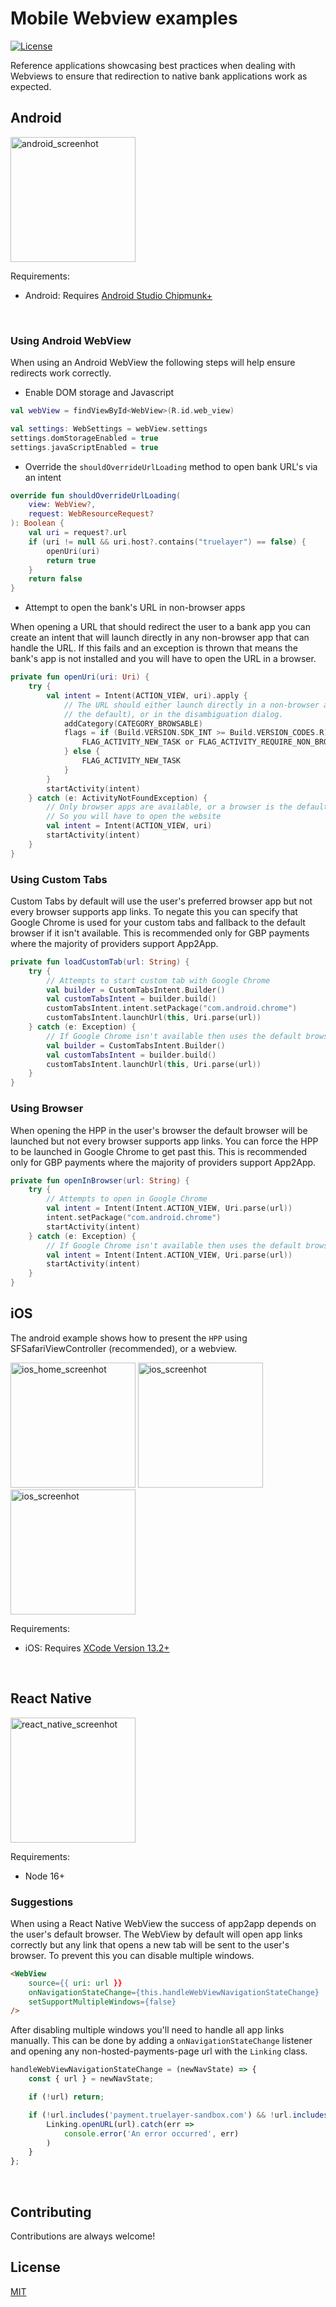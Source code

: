 # Mobile Webview examples
[![License](https://img.shields.io/:license-mit-blue.svg)](https://truelayer.mit-license.org/)

Reference applications showcasing best practices when dealing with Webviews to ensure that redirection to native bank applications work as expected.

## Android

<img src="android_screenshot.png" width="200"  alt="android_screenhot"/>

<br/>


Requirements:
- Android: Requires [Android Studio Chipmunk+](https://developer.android.com/studio)

<br/>

### Using Android WebView
When using an Android WebView the following steps will help ensure redirects work correctly.

- Enable DOM storage and Javascript 
``` kotlin
val webView = findViewById<WebView>(R.id.web_view)

val settings: WebSettings = webView.settings
settings.domStorageEnabled = true
settings.javaScriptEnabled = true
```

- Override the `shouldOverrideUrlLoading` method to open bank URL's via an intent
``` kotlin
override fun shouldOverrideUrlLoading(
    view: WebView?,
    request: WebResourceRequest?
): Boolean {
    val uri = request?.url
    if (uri != null && uri.host?.contains("truelayer") == false) {
        openUri(uri)
        return true
    }
    return false
}
```

- Attempt to open the bank's URL in non-browser apps

When opening a URL that should redirect the user to a bank app you can create an intent that will launch directly in any non-browser app that can handle the URL. If this fails and an exception is thrown that means the bank's app is not installed and you will have to open the URL in a browser.
``` kotlin
private fun openUri(uri: Uri) {
    try {
        val intent = Intent(ACTION_VIEW, uri).apply {
            // The URL should either launch directly in a non-browser app (if it's
            // the default), or in the disambiguation dialog.
            addCategory(CATEGORY_BROWSABLE)
            flags = if (Build.VERSION.SDK_INT >= Build.VERSION_CODES.R) {
                FLAG_ACTIVITY_NEW_TASK or FLAG_ACTIVITY_REQUIRE_NON_BROWSER
            } else {
                FLAG_ACTIVITY_NEW_TASK
            }
        }
        startActivity(intent)
    } catch (e: ActivityNotFoundException) {
        // Only browser apps are available, or a browser is the default.
        // So you will have to open the website
        val intent = Intent(ACTION_VIEW, uri)
        startActivity(intent)
    }
}
```

### Using Custom Tabs
Custom Tabs by default will use the user's preferred browser app but not every browser supports app links. To negate this you can specify that Google Chrome is used for your custom tabs and fallback to the default browser if it isn't available. This is recommended only for GBP payments where the majority of providers support App2App.

```kotlin
private fun loadCustomTab(url: String) {
    try {
        // Attempts to start custom tab with Google Chrome
        val builder = CustomTabsIntent.Builder()
        val customTabsIntent = builder.build()
        customTabsIntent.intent.setPackage("com.android.chrome")
        customTabsIntent.launchUrl(this, Uri.parse(url))
    } catch (e: Exception) {
        // If Google Chrome isn't available then uses the default browser
        val builder = CustomTabsIntent.Builder()
        val customTabsIntent = builder.build()
        customTabsIntent.launchUrl(this, Uri.parse(url))
    }
}
```

### Using Browser
When opening the HPP in the user's browser the default browser will be launched but not every browser supports app links. You can force the HPP to be launched in Google Chrome to get past this. This is recommended only for GBP payments where the majority of providers support App2App.

```kotlin
private fun openInBrowser(url: String) {
    try {
        // Attempts to open in Google Chrome
        val intent = Intent(Intent.ACTION_VIEW, Uri.parse(url))
        intent.setPackage("com.android.chrome")
        startActivity(intent)
    } catch (e: Exception) {
        // If Google Chrome isn't available then uses the default browser
        val intent = Intent(Intent.ACTION_VIEW, Uri.parse(url))
        startActivity(intent)
    }
}
```

## iOS

The android example shows how to present the `HPP` using SFSafariViewController (recommended), or a webview.

<img src="ios_home_screenshot.png" width="200"  alt="ios_home_screenhot"/>

<img src="ios_sfvc_screenshot.png" width="200"  alt="ios_screenhot"/>

<img src="ios_sfvc_screenshot_2.png" width="200"  alt="ios_screenhot"/>

<br/>

Requirements:
- iOS: Requires [XCode Version 13.2+](https://developer.apple.com/xcode/)

<br/>

## React Native
<img src="react-native-screenshot.png" width="200"  alt="react_native_screenhot"/>

<br/>

Requirements:
- Node 16+

### Suggestions
When using a React Native WebView the success of app2app depends on the user's default browser. The WebView by default will open app links correctly but any link that opens a new tab will be sent to the user's browser. To prevent this you can disable multiple windows.

``` html
<WebView
    source={{ uri: url }}
    onNavigationStateChange={this.handleWebViewNavigationStateChange}
    setSupportMultipleWindows={false}
/>
```

After disabling multiple windows you'll need to handle all app links manually. This can be done by adding a `onNavigationStateChange` listener and opening any non-hosted-payments-page url with the `Linking` class.
``` javascript
handleWebViewNavigationStateChange = (newNavState) => {
    const { url } = newNavState;

    if (!url) return;

    if (!url.includes('payment.truelayer-sandbox.com') && !url.includes('payment.truelayer.com')) {
        Linking.openURL(url).catch(err =>
            console.error('An error occurred', err)
        )    
    }
};
```

<br/>

## Contributing
Contributions are always welcome!

## License

[MIT](LICENSE)
